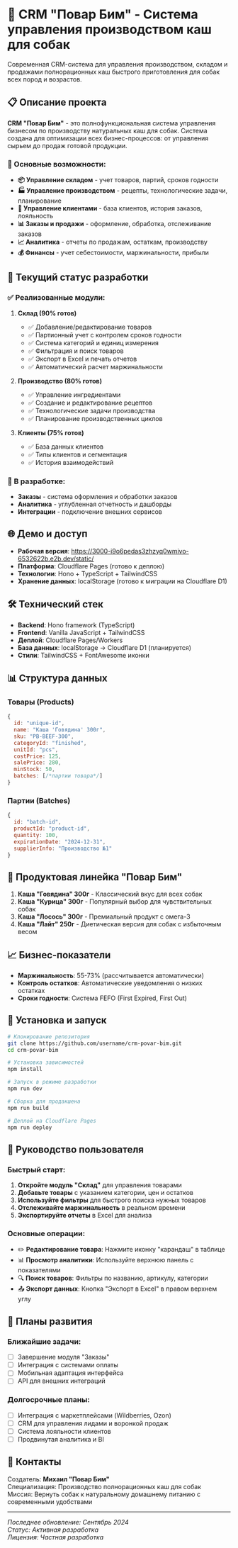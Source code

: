 # 🥣 CRM "Повар Бим" - Система управления производством каш для собак

Современная CRM-система для управления производством, складом и продажами полнорационных каш быстрого приготовления для собак всех пород и возрастов.

## 📋 Описание проекта

**CRM "Повар Бим"** - это полнофункциональная система управления бизнесом по производству натуральных каш для собак. Система создана для оптимизации всех бизнес-процессов: от управления сырьем до продаж готовой продукции.

### 🎯 Основные возможности:

- **📦 Управление складом** - учет товаров, партий, сроков годности
- **🏭 Управление производством** - рецепты, технологические задачи, планирование
- **👥 Управление клиентами** - база клиентов, история заказов, лояльность
- **📊 Заказы и продажи** - оформление, обработка, отслеживание заказов
- **📈 Аналитика** - отчеты по продажам, остаткам, производству
- **💰 Финансы** - учет себестоимости, маржинальности, прибыли

## 🚀 Текущий статус разработки

### ✅ Реализованные модули:

1. **Склад (90% готов)**
   - ✅ Добавление/редактирование товаров
   - ✅ Партионный учет с контролем сроков годности
   - ✅ Система категорий и единиц измерения
   - ✅ Фильтрация и поиск товаров
   - ✅ Экспорт в Excel и печать отчетов
   - ✅ Автоматический расчет маржинальности

2. **Производство (80% готов)**
   - ✅ Управление ингредиентами
   - ✅ Создание и редактирование рецептов
   - ✅ Технологические задачи производства
   - ✅ Планирование производственных циклов

3. **Клиенты (75% готов)**
   - ✅ База данных клиентов
   - ✅ Типы клиентов и сегментация
   - ✅ История взаимодействий

### 🔧 В разработке:

- **Заказы** - система оформления и обработки заказов
- **Аналитика** - углубленная отчетность и дашборды
- **Интеграции** - подключение внешних сервисов

## 🌐 Демо и доступ

- **Рабочая версия**: https://3000-i9o6pedas3zhzyq0wmivo-6532622b.e2b.dev/static/
- **Платформа**: Cloudflare Pages (готово к деплою)
- **Технологии**: Hono + TypeScript + TailwindCSS
- **Хранение данных**: localStorage (готово к миграции на Cloudflare D1)

## 🛠 Технический стек

- **Backend**: Hono framework (TypeScript)
- **Frontend**: Vanilla JavaScript + TailwindCSS
- **Деплой**: Cloudflare Pages/Workers
- **База данных**: localStorage → Cloudflare D1 (планируется)
- **Стили**: TailwindCSS + FontAwesome иконки

## 📊 Структура данных

### Товары (Products)
```javascript
{
  id: "unique-id",
  name: "Каша 'Говядина' 300г",
  sku: "PB-BEEF-300",
  categoryId: "finished",
  unitId: "pcs",
  costPrice: 125,
  salePrice: 280,
  minStock: 50,
  batches: [/*партии товара*/]
}
```

### Партии (Batches)
```javascript
{
  id: "batch-id",
  productId: "product-id",
  quantity: 100,
  expirationDate: "2024-12-31",
  supplierInfo: "Производство №1"
}
```

## 🎯 Продуктовая линейка "Повар Бим"

1. **Каша "Говядина" 300г** - Классический вкус для всех собак
2. **Каша "Курица" 300г** - Популярный выбор для чувствительных собак
3. **Каша "Лосось" 300г** - Премиальный продукт с омега-3
4. **Каша "Лайт" 250г** - Диетическая версия для собак с избыточным весом

## 📈 Бизнес-показатели

- **Маржинальность**: 55-73% (рассчитывается автоматически)
- **Контроль остатков**: Автоматические уведомления о низких остатках
- **Сроки годности**: Система FEFO (First Expired, First Out)

## 🔧 Установка и запуск

```bash
# Клонирование репозитория
git clone https://github.com/username/crm-povar-bim.git
cd crm-povar-bim

# Установка зависимостей
npm install

# Запуск в режиме разработки
npm run dev

# Сборка для продакшена
npm run build

# Деплой на Cloudflare Pages
npm run deploy
```

## 📝 Руководство пользователя

### Быстрый старт:

1. **Откройте модуль "Склад"** для управления товарами
2. **Добавьте товары** с указанием категории, цен и остатков
3. **Используйте фильтры** для быстрого поиска нужных товаров
4. **Отслеживайте маржинальность** в реальном времени
5. **Экспортируйте отчеты** в Excel для анализа

### Основные операции:

- ✏️ **Редактирование товара**: Нажмите иконку "карандаш" в таблице
- 📊 **Просмотр аналитики**: Используйте верхнюю панель с показателями
- 🔍 **Поиск товаров**: Фильтры по названию, артикулу, категории
- 📤 **Экспорт данных**: Кнопка "Экспорт в Excel" в правом верхнем углу

## 🚀 Планы развития

### Ближайшие задачи:
- [ ] Завершение модуля "Заказы"
- [ ] Интеграция с системами оплаты
- [ ] Мобильная адаптация интерфейса
- [ ] API для внешних интеграций

### Долгосрочные планы:
- [ ] Интеграция с маркетплейсами (Wildberries, Ozon)
- [ ] CRM для управления лидами и воронкой продаж
- [ ] Система лояльности клиентов
- [ ] Продвинутая аналитика и BI

## 🤝 Контакты

Создатель: **Михаил "Повар Бим"**  
Специализация: Производство полнорационных каш для собак  
Миссия: Вернуть собак к натуральному домашнему питанию с современными удобствами

---

*Последнее обновление: Сентябрь 2024*  
*Статус: Активная разработка*  
*Лицензия: Частная разработка*